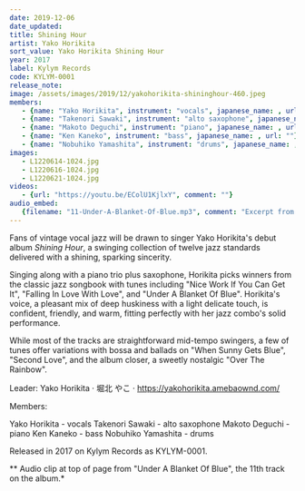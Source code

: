 ```yaml
---
date: 2019-12-06
date_updated: 
title: Shining Hour
artist: Yako Horikita
sort_value: Yako Horikita Shining Hour
year: 2017
label: Kylym Records
code: KYLYM-0001
release_note: 
image: /assets/images/2019/12/yakohorikita-shininghour-460.jpeg
members:
   - {name: "Yako Horikita", instrument: "vocals", japanese_name: , url: ""}
   - {name: "Takenori Sawaki", instrument: "alto saxophone", japanese_name: , url: ""}
   - {name: "Makoto Deguchi", instrument: "piano", japanese_name: , url: ""}
   - {name: "Ken Kaneko", instrument: "bass", japanese_name: , url: ""}
   - {name: "Nobuhiko Yamashita", instrument: "drums", japanese_name: , url: ""}
images: 
   - L1220614-1024.jpg
   - L1220616-1024.jpg
   - L1220621-1024.jpg
videos: 
   - {url: "https://youtu.be/EColU1KjlxY", comment: ""}
audio_embed:
   {filename: "11-Under-A-Blanket-Of-Blue.mp3", comment: "Excerpt from \"Under A Blanket Of Blue\", the 11th track on the album:"}
---
```

Fans of vintage vocal jazz will be drawn to singer Yako Horikita's debut album *Shining Hour*, a swinging collection of twelve jazz standards delivered with a shining, sparking sincerity.

Singing along with a piano trio plus saxophone, Horikita picks winners from the classic jazz songbook with tunes including "Nice Work If You Can Get It", "Falling In Love With Love", and "Under A Blanket Of Blue". Horikita's voice, a pleasant mix of deep huskiness with a light delicate touch, is confident, friendly, and warm, fitting perfectly with her jazz combo's solid performance.

While most of the tracks are straightforward mid-tempo swingers, a few of tunes offer variations with bossa and ballads on "When Sunny Gets Blue", "Second Love", and the album closer, a sweetly nostalgic "Over The Rainbow".

Leader: Yako Horikita · 堀北 やこ · https://yakohorikita.amebaownd.com/

Members:

Yako Horikita - vocals
Takenori Sawaki - alto saxophone
Makoto Deguchi - piano
Ken Kaneko - bass
Nobuhiko Yamashita - drums

Released in 2017 on Kylym Records as KYLYM-0001.


** Audio clip at top of page from "Under A Blanket Of Blue", the 11th track on the album.*
